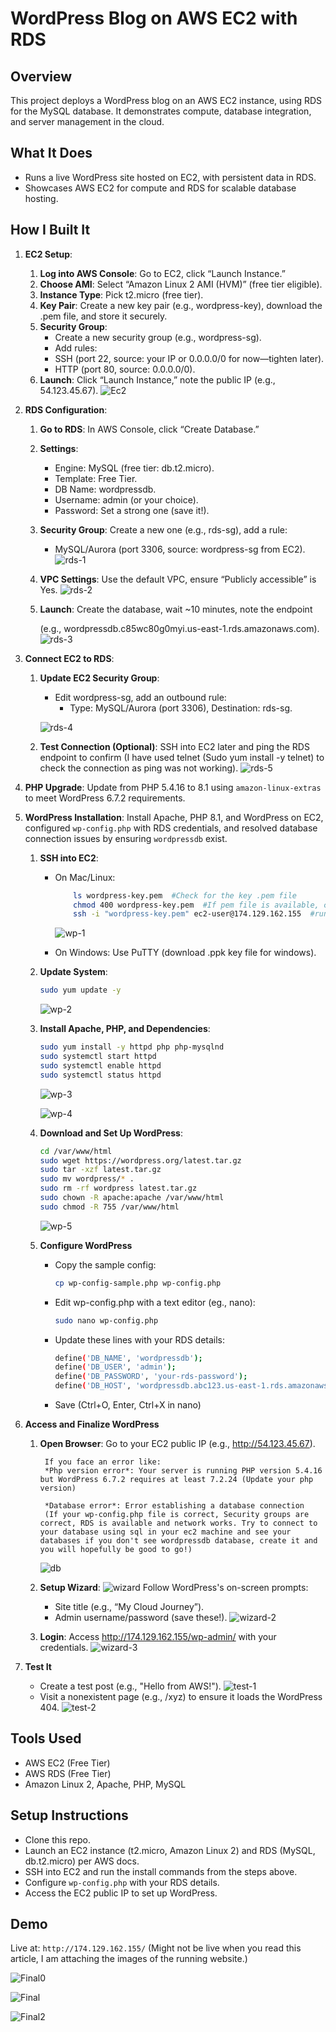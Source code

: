 # WordPress Blog on AWS EC2 with RDS

## Overview
This project deploys a WordPress blog on an AWS EC2 instance, using RDS for the MySQL database. It demonstrates compute, database integration, and server management in the cloud.

## What It Does
- Runs a live WordPress site hosted on EC2, with persistent data in RDS.
- Showcases AWS EC2 for compute and RDS for scalable database hosting.

## How I Built It

1. **EC2 Setup**: 
    1. **Log into AWS Console**: Go to EC2, click “Launch Instance.”  
    2. **Choose AMI**: Select “Amazon Linux 2 AMI (HVM)” (free tier eligible).  
    3. **Instance Type**: Pick t2.micro (free tier).  
    4. **Key Pair**: Create a new key pair (e.g., wordpress-key), download the .pem file, and store it securely.  
    5. **Security Group**:  
        - Create a new security group (e.g., wordpress-sg).  
        - Add rules:  
         - SSH (port 22, source: your IP or 0.0.0.0/0 for now—tighten later).  
         - HTTP (port 80, source: 0.0.0.0/0).
    6. **Launch**: Click “Launch Instance,” note the public IP (e.g., 54.123.45.67).
    ![Ec2](<images/Ec2.png>)


2. **RDS Configuration**:
    1. **Go to RDS**: In AWS Console, click “Create Database.”  
    2. **Settings**:  
        - Engine: MySQL (free tier: db.t2.micro).  
        - Template: Free Tier.  
        - DB Name: wordpressdb.  
        - Username: admin (or your choice).  
        - Password: Set a strong one (save it!).
    3. **Security Group**: Create a new one (e.g., rds-sg), add a rule:  
        - MySQL/Aurora (port 3306, source: wordpress-sg from EC2).
        ![rds-1](<images/rds-1.png>)
    4. **VPC Settings**: Use the default VPC, ensure “Publicly accessible” is Yes.
        ![rds-2](<images/rds-2.png>)
    5. **Launch**: Create the database, wait ~10 minutes, note the endpoint 
        
        (e.g., wordpressdb.c85wc80g0myi.us-east-1.rds.amazonaws.com).
        ![rds-3](images/rds-3.png)

3. **Connect EC2 to RDS**:
    1. **Update EC2 Security Group**:  
        - Edit wordpress-sg, add an outbound rule:  
            - Type: MySQL/Aurora (port 3306), Destination: rds-sg.
        
        ![rds-4](images/rds-4.png)

    2. **Test Connection (Optional)**: SSH into EC2 later and ping the RDS endpoint to confirm (I have used telnet (Sudo yum install -y telnet) to check the connection as ping was not working).
        ![rds-5](images/rds-5.png)

4. **PHP Upgrade**: Update from PHP 5.4.16 to 8.1 using `amazon-linux-extras` to meet WordPress 6.7.2 requirements.

5. **WordPress Installation**: 
    Install Apache, PHP 8.1, and WordPress on EC2, configured `wp-config.php` with RDS credentials, and resolved database connection issues by ensuring `wordpressdb` exist.
    1. **SSH into EC2**:  
        - On Mac/Linux: 
            ```bash
                ls wordpress-key.pem  #Check for the key .pem file
                chmod 400 wordpress-key.pem  #If pem file is available, change the rwx permissions of the file
                ssh -i "wordpress-key.pem" ec2-user@174.129.162.155  #run the ssh command to connect to your ec2
            ``` 
            ![wp-1](images/wp-1.png)

        - On Windows: Use PuTTY (download .ppk key file for windows).

    2. **Update System**:
        ```bash
        sudo yum update -y
        ```
        ![wp-2](images/wp-2.png)

    3. **Install Apache, PHP, and Dependencies**: 
        ```bash
        sudo yum install -y httpd php php-mysqlnd
        sudo systemctl start httpd
        sudo systemctl enable httpd
        sudo systemctl status httpd
        ```
        ![wp-3](images/wp-3.png)
        
        ![wp-4](images/wp-4.png)

    4. **Download and Set Up WordPress**:
        ```bash
        cd /var/www/html
        sudo wget https://wordpress.org/latest.tar.gz
        sudo tar -xzf latest.tar.gz
        sudo mv wordpress/* .
        sudo rm -rf wordpress latest.tar.gz
        sudo chown -R apache:apache /var/www/html
        sudo chmod -R 755 /var/www/html
        ```
        ![wp-5](images/wp-5.png)

    5. **Configure WordPress**
        - Copy the sample config:
            ```bash
            cp wp-config-sample.php wp-config.php
            ```
        - Edit wp-config.php with a text editor (eg., nano):
            ```bash
            sudo nano wp-config.php
            ```
        - Update these lines with your RDS details:
            ```bash
            define('DB_NAME', 'wordpressdb');
            define('DB_USER', 'admin');
            define('DB_PASSWORD', 'your-rds-password');
            define('DB_HOST', 'wordpressdb.abc123.us-east-1.rds.amazonaws.com');
            ```
        - Save (Ctrl+O, Enter, Ctrl+X in nano)

6. **Access and Finalize WordPress**
    1. **Open Browser**: Go to your EC2 public IP (e.g., http://54.123.45.67).
            
            If you face an error like: 
            *Php version error*: Your server is running PHP version 5.4.16 but WordPress 6.7.2 requires at least 7.2.24 (Update your php version)

            *Database error*: Error establishing a database connection 
            (If your wp-config.php file is correct, Security groups are correct, RDS is available and network works. Try to connect to your database using sql in your ec2 machine and see your databases if you don't see wordpressdb database, create it and you will hopefully be good to go!)
                        
        ![db](images/db.png)

    2. **Setup Wizard**: 
        ![wizard](images/wizard-1.png)
    Follow WordPress's on-screen prompts:
        - Site title (e.g., “My Cloud Journey”).  
        - Admin username/password (save these!).
        ![wizard-2](images/wizard-2.png)
    3. **Login**: Access http://174.129.162.155/wp-admin/ with your credentials.
        ![wizard-3](images/wizard-3.png)
                 
7. **Test It** 
    - Create a test post (e.g., "Hello from AWS!").
    ![test-1](images/test-1.png)
    - Visit a nonexistent page (e.g., /xyz) to ensure it loads the WordPress 404.
    ![test-2](images/test-2.png)

## Tools Used
- AWS EC2 (Free Tier)
- AWS RDS (Free Tier)
- Amazon Linux 2, Apache, PHP, MySQL

## Setup Instructions
- Clone this repo.
- Launch an EC2 instance (t2.micro, Amazon Linux 2) and RDS (MySQL, db.t2.micro) per AWS docs.
- SSH into EC2 and run the install commands from the steps above.
- Configure `wp-config.php` with your RDS details.
- Access the EC2 public IP to set up WordPress.

## Demo
Live at: `http://174.129.162.155/` (Might not be live when you read this article, I am attaching the images of the running website.)

![Final0](images/final0.png)

![Final](images/final.png)

![Final2](images/final2.png)